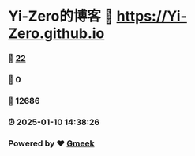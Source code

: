 # Yi-Zero的博客 :link: https://Yi-Zero.github.io 
### :page_facing_up: [22](https://Yi-Zero.github.io/tag.html) 
### :speech_balloon: 0 
### :hibiscus: 12686 
### :alarm_clock: 2025-01-10 14:38:26 
### Powered by :heart: [Gmeek](https://github.com/Meekdai/Gmeek)

